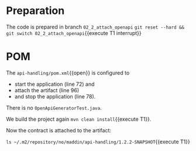 # Preparation
The code is prepared in branch `02_2_attach_openapi`
`git reset --hard && git switch 02_2_attach_openapi`{{execute T1 interrupt}}

# POM

The `api-handling/pom.xml`{{open}} is configured to 
- start the application (line 72) and
- attach the artifact (line 96)
- and stop the application (line 78).

There is no `OpenApiGeneratorTest.java`.

We build the project again `mvn clean install`{{execute T1}}.

Now the contract is attached to the artifact:

`ls ~/.m2/repository/no/maddin/api-handling/1.2.2-SNAPSHOT`{{execute T1}}